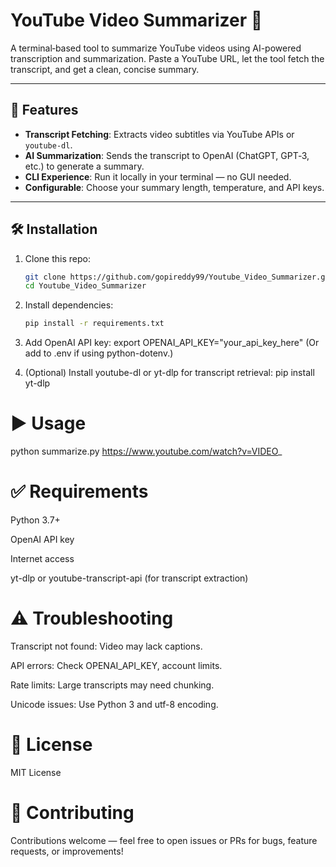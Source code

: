 # YouTube Video Summarizer 🤖

A terminal‑based tool to summarize YouTube videos using AI-powered transcription and summarization. Paste a YouTube URL, let the tool fetch the transcript, and get a clean, concise summary.

---

## 🚀 Features

- **Transcript Fetching**: Extracts video subtitles via YouTube APIs or `youtube-dl`.
- **AI Summarization**: Sends the transcript to OpenAI (ChatGPT, GPT‑3, etc.) to generate a summary.
- **CLI Experience**: Run it locally in your terminal — no GUI needed.
- **Configurable**: Choose your summary length, temperature, and API keys.

---

## 🛠 Installation

1. Clone this repo:
   ```bash
   git clone https://github.com/gopireddy99/Youtube_Video_Summarizer.git
   cd Youtube_Video_Summarizer
   
2. Install dependencies:
   ```bash
   pip install -r requirements.txt

3. Add OpenAI API key:
export OPENAI_API_KEY="your_api_key_here"
(Or add to .env if using python-dotenv.)

4. (Optional) Install youtube-dl or yt-dlp for transcript retrieval:
pip install yt-dlp

# ▶️ Usage
python summarize.py https://www.youtube.com/watch?v=VIDEO_

# ✅ Requirements
Python 3.7+

OpenAI API key

Internet access

yt-dlp or youtube-transcript-api (for transcript extraction)

# ⚠️ Troubleshooting
Transcript not found: Video may lack captions.

API errors: Check OPENAI_API_KEY, account limits.

Rate limits: Large transcripts may need chunking.

Unicode issues: Use Python 3 and utf-8 encoding.

# 📄 License
MIT License

# 👥 Contributing
Contributions welcome — feel free to open issues or PRs for bugs, feature requests, or improvements!


